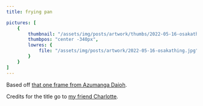 ```yaml
---
title: frying pan

pictures: [
	{
		thumbnail: "/assets/img/posts/artwork/thumbs/2022-05-16-osakathing.jpg",
		thumbpos: "center -340px",
		lowres: {
			file: "/assets/img/posts/artwork/2022-05-16-osakathing.jpg"
		}
	}
]
---
```


Based off [that one frame from Azumanga Daioh](https://pbs.twimg.com/media/FSjZxkSX0AAOpLT?format=jpg).

Credits for the title go to [my friend Charlotte](https://twitter.com/papper3498).
